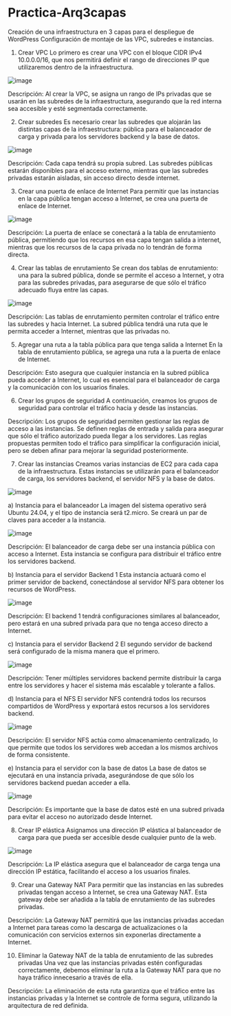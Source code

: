 # Practica-Arq3capas
Creación de una infraestructura en 3 capas para el despliegue de WordPress
Configuración de montaje de las VPC, subredes e instancias.
1. Crear VPC
Lo primero es crear una VPC con el bloque CIDR IPv4 10.0.0.0/16, que nos permitirá definir el rango de direcciones IP que utilizaremos dentro de la infraestructura.

![image](https://github.com/user-attachments/assets/05845c29-da7f-4087-aa62-6339e504df74)

Descripción: Al crear la VPC, se asigna un rango de IPs privadas que se usarán en las subredes de la infraestructura, asegurando que la red interna sea accesible y esté segmentada correctamente.

2. Crear subredes
Es necesario crear las subredes que alojarán las distintas capas de la infraestructura: pública para el balanceador de carga y privada para los servidores backend y la base de datos.

![image](https://github.com/user-attachments/assets/4aa1fd2d-5c08-4ed6-847a-20e54242a1ae)

Descripción: Cada capa tendrá su propia subred. Las subredes públicas estarán disponibles para el acceso externo, mientras que las subredes privadas estarán aisladas, sin acceso directo desde internet.

3. Crear una puerta de enlace de Internet
Para permitir que las instancias en la capa pública tengan acceso a Internet, se crea una puerta de enlace de Internet.

![image](https://github.com/user-attachments/assets/16ab595e-4e52-4988-bbb4-be2f6cdc6de8)

Descripción: La puerta de enlace se conectará a la tabla de enrutamiento pública, permitiendo que los recursos en esa capa tengan salida a internet, mientras que los recursos de la capa privada no lo tendrán de forma directa.

4. Crear las tablas de enrutamiento
Se crean dos tablas de enrutamiento: una para la subred pública, donde se permite el acceso a Internet, y otra para las subredes privadas, para asegurarse de que sólo el tráfico adecuado fluya entre las capas.

![image](https://github.com/user-attachments/assets/81b9c10e-ba56-4b70-8e30-e6e55f767deb)

Descripción: Las tablas de enrutamiento permiten controlar el tráfico entre las subredes y hacia Internet. La subred pública tendrá una ruta que le permita acceder a Internet, mientras que las privadas no.

5. Agregar una ruta a la tabla pública para que tenga salida a Internet
En la tabla de enrutamiento pública, se agrega una ruta a la puerta de enlace de Internet.

Descripción: Esto asegura que cualquier instancia en la subred pública pueda acceder a Internet, lo cual es esencial para el balanceador de carga y la comunicación con los usuarios finales.

6. Crear los grupos de seguridad
A continuación, creamos los grupos de seguridad para controlar el tráfico hacia y desde las instancias.

Descripción: Los grupos de seguridad permiten gestionar las reglas de acceso a las instancias. Se definen reglas de entrada y salida para asegurar que sólo el tráfico autorizado pueda llegar a los servidores. Las reglas propuestas permiten todo el tráfico para simplificar la configuración inicial, pero se deben afinar para mejorar la seguridad posteriormente.

7. Crear las instancias
Creamos varias instancias de EC2 para cada capa de la infraestructura. Estas instancias se utilizarán para el balanceador de carga, los servidores backend, el servidor NFS y la base de datos.

![image](https://github.com/user-attachments/assets/c1327ede-853d-4e2c-84da-e9ff1b13e013)

a) Instancia para el balanceador
La imagen del sistema operativo será Ubuntu 24.04, y el tipo de instancia será t2.micro. Se creará un par de claves para acceder a la instancia.

![image](https://github.com/user-attachments/assets/0bf4191f-a289-4bf3-82b3-0549bdddd8c0)

Descripción: El balanceador de carga debe ser una instancia pública con acceso a Internet. Esta instancia se configura para distribuir el tráfico entre los servidores backend.

b) Instancia para el servidor Backend 1
Esta instancia actuará como el primer servidor de backend, conectándose al servidor NFS para obtener los recursos de WordPress.

![image](https://github.com/user-attachments/assets/9bc6dd8c-c74b-4dfd-9a47-5f379949e720)

Descripción: El backend 1 tendrá configuraciones similares al balanceador, pero estará en una subred privada para que no tenga acceso directo a Internet.

c) Instancia para el servidor Backend 2
El segundo servidor de backend será configurado de la misma manera que el primero.

![image](https://github.com/user-attachments/assets/e8679c56-7814-48a2-95f9-9df8ff9401be)

Descripción: Tener múltiples servidores backend permite distribuir la carga entre los servidores y hacer el sistema más escalable y tolerante a fallos.

d) Instancia para el NFS
El servidor NFS contendrá todos los recursos compartidos de WordPress y exportará estos recursos a los servidores backend.

![image](https://github.com/user-attachments/assets/6301624b-7bfe-40bb-b2ae-fdcbad8557ab)

Descripción: El servidor NFS actúa como almacenamiento centralizado, lo que permite que todos los servidores web accedan a los mismos archivos de forma consistente.

e) Instancia para el servidor con la base de datos
La base de datos se ejecutará en una instancia privada, asegurándose de que sólo los servidores backend puedan acceder a ella.

![image](https://github.com/user-attachments/assets/3b1b5546-da10-41a2-9078-389616fe89b5)

Descripción: Es importante que la base de datos esté en una subred privada para evitar el acceso no autorizado desde Internet.

8. Crear IP elástica
Asignamos una dirección IP elástica al balanceador de carga para que pueda ser accesible desde cualquier punto de la web.

![image](https://github.com/user-attachments/assets/8f047d5c-b5ea-4ef4-8c77-e4170175f9a2)

Descripción: La IP elástica asegura que el balanceador de carga tenga una dirección IP estática, facilitando el acceso a los usuarios finales.

9. Crear una Gateway NAT
Para permitir que las instancias en las subredes privadas tengan acceso a Internet, se crea una Gateway NAT. Esta gateway debe ser añadida a la tabla de enrutamiento de las subredes privadas.

Descripción: La Gateway NAT permitirá que las instancias privadas accedan a Internet para tareas como la descarga de actualizaciones o la comunicación con servicios externos sin exponerlas directamente a Internet.

10. Eliminar la Gateway NAT de la tabla de enrutamiento de las subredes privadas
Una vez que las instancias privadas estén configuradas correctamente, debemos eliminar la ruta a la Gateway NAT para que no haya tráfico innecesario a través de ella.

Descripción: La eliminación de esta ruta garantiza que el tráfico entre las instancias privadas y la Internet se controle de forma segura, utilizando la arquitectura de red definida.
